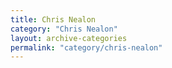 ```yaml
---
title: Chris Nealon
category: "Chris Nealon"
layout: archive-categories
permalink: "category/chris-nealon"
---
```

